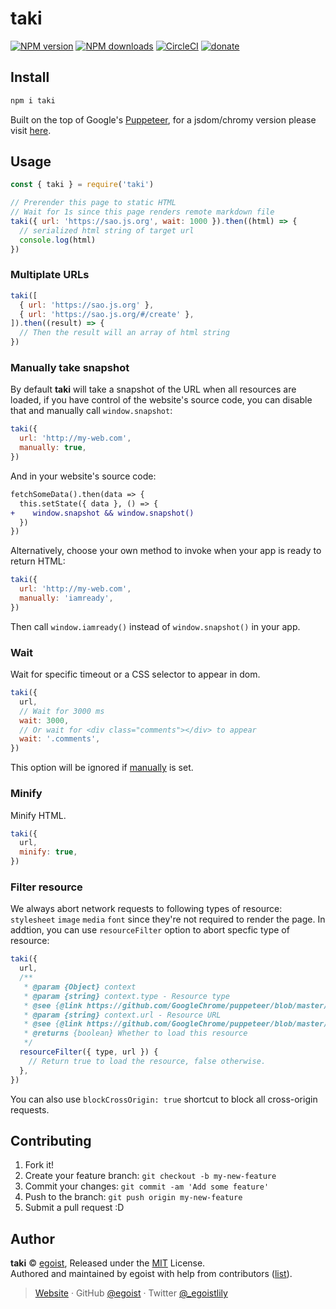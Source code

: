 # taki

[![NPM version](https://img.shields.io/npm/v/taki.svg?style=flat)](https://npmjs.com/package/taki) [![NPM downloads](https://img.shields.io/npm/dm/taki.svg?style=flat)](https://npmjs.com/package/taki) [![CircleCI](https://circleci.com/gh/egoist/taki/tree/master.svg?style=shield)](https://circleci.com/gh/egoist/taki/tree/master) [![donate](https://img.shields.io/badge/$-donate-ff69b4.svg?maxAge=2592000&style=flat)](https://github.com/egoist/donate)

## Install

```bash
npm i taki
```

Built on the top of Google's [Puppeteer](https://github.com/GoogleChrome/puppeteer), for a jsdom/chromy version please visit [here](https://github.com/egoist/taki/tree/jsdom-chromy).

## Usage

```js
const { taki } = require('taki')

// Prerender this page to static HTML
// Wait for 1s since this page renders remote markdown file
taki({ url: 'https://sao.js.org', wait: 1000 }).then((html) => {
  // serialized html string of target url
  console.log(html)
})
```

### Multiplate URLs

```js
taki([
  { url: 'https://sao.js.org' },
  { url: 'https://sao.js.org/#/create' },
]).then((result) => {
  // Then the result will an array of html string
})
```

### Manually take snapshot

By default **taki** will take a snapshot of the URL when all resources are loaded, if you have control of the website's source code, you can disable that and manually call `window.snapshot`:

```js
taki({
  url: 'http://my-web.com',
  manually: true,
})
```

And in your website's source code:

```diff
fetchSomeData().then(data => {
  this.setState({ data }, () => {
+    window.snapshot && window.snapshot()
  })
})
```

Alternatively, choose your own method to invoke when your app is ready to return HTML:

```js
taki({
  url: 'http://my-web.com',
  manually: 'iamready',
})
```

Then call `window.iamready()` instead of `window.snapshot()` in your app.

### Wait

Wait for specific timeout or a CSS selector to appear in dom.

```js
taki({
  url,
  // Wait for 3000 ms
  wait: 3000,
  // Or wait for <div class="comments"></div> to appear
  wait: '.comments',
})
```

This option will be ignored if [manually](#manually-take-snapshot) is set.

### Minify

Minify HTML.

```js
taki({
  url,
  minify: true,
})
```

### Filter resource

We always abort network requests to following types of resource: `stylesheet` `image` `media` `font` since they're not required to render the page. In addtion, you can use `resourceFilter` option to abort specfic type of resource:

```js
taki({
  url,
  /**
   * @param {Object} context
   * @param {string} context.type - Resource type
   * @see {@link https://github.com/GoogleChrome/puppeteer/blob/master/docs/api.md#requestresourcetype}
   * @param {string} context.url - Resource URL
   * @see {@link https://github.com/GoogleChrome/puppeteer/blob/master/docs/api.md#requesturl}
   * @returns {boolean} Whether to load this resource
   */
  resourceFilter({ type, url }) {
    // Return true to load the resource, false otherwise.
  },
})
```

You can also use `blockCrossOrigin: true` shortcut to block all cross-origin requests.

## Contributing

1. Fork it!
2. Create your feature branch: `git checkout -b my-new-feature`
3. Commit your changes: `git commit -am 'Add some feature'`
4. Push to the branch: `git push origin my-new-feature`
5. Submit a pull request :D

## Author

**taki** © [egoist](https://github.com/egoist), Released under the [MIT](./LICENSE) License.<br>
Authored and maintained by egoist with help from contributors ([list](https://github.com/egoist/taki/contributors)).

> [Website](https://egoist.sh) · GitHub [@egoist](https://github.com/egoist) · Twitter [@\_egoistlily](https://twitter.com/_egoistlily)
